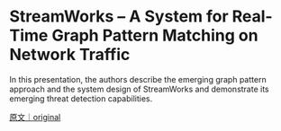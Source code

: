 
# StreamWorks – A System for Real-Time Graph Pattern Matching on Network Traffic

In this presentation, the authors describe the emerging graph pattern approach and the system design of StreamWorks and demonstrate its emerging threat detection capabilities.

[原文｜original](https://insights.sei.cmu.edu/library/streamworks-a-system-for-real-time-graph-pattern-matching-on-network-traffic/)
        